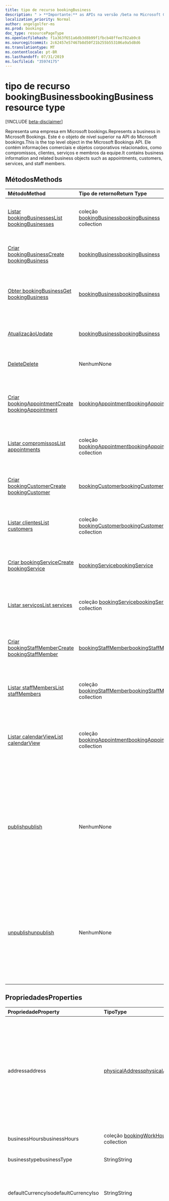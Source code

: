 ```yaml
---
title: tipo de recurso bookingBusiness
description: " > **Importante:** as APIs na versão /beta no Microsoft Graph estão em visualização e sujeitas a alterações. Não há suporte para o uso dessas APIs em aplicativos de produção."
localization_priority: Normal
author: angelgolfer-ms
ms.prod: bookings
doc_type: resourcePageType
ms.openlocfilehash: f1a363f651a6db3d8b99f1fbcb48ffee782ab9c8
ms.sourcegitcommit: 2c62457e57467b8d50f21b255b553106a9a5d8d6
ms.translationtype: MT
ms.contentlocale: pt-BR
ms.lasthandoff: 07/31/2019
ms.locfileid: "35974175"
---
```

# <a name="bookingbusiness-resource-type"></a><span data-ttu-id="92486-104">tipo de recurso bookingBusiness</span><span class="sxs-lookup"><span data-stu-id="92486-104">bookingBusiness resource type</span></span>

 [!INCLUDE [beta-disclaimer](../../includes/beta-disclaimer.md)]
 
<span data-ttu-id="92486-105">Representa uma empresa em Microsoft bookings.</span><span class="sxs-lookup"><span data-stu-id="92486-105">Represents a business in Microsoft Bookings.</span></span> <span data-ttu-id="92486-106">Este é o objeto de nível superior na API do Microsoft bookings.</span><span class="sxs-lookup"><span data-stu-id="92486-106">This is the top level object in the Microsoft Bookings API.</span></span> <span data-ttu-id="92486-107">Ele contém informações comerciais e objetos corporativos relacionados, como compromissos, clientes, serviços e membros da equipe.</span><span class="sxs-lookup"><span data-stu-id="92486-107">It contains business information and related business objects such as appointments, customers, services, and staff members.</span></span>

## <a name="methods"></a><span data-ttu-id="92486-108">Métodos</span><span class="sxs-lookup"><span data-stu-id="92486-108">Methods</span></span>

| <span data-ttu-id="92486-109">Método</span><span class="sxs-lookup"><span data-stu-id="92486-109">Method</span></span>           | <span data-ttu-id="92486-110">Tipo de retorno</span><span class="sxs-lookup"><span data-stu-id="92486-110">Return Type</span></span>    |<span data-ttu-id="92486-111">Descrição</span><span class="sxs-lookup"><span data-stu-id="92486-111">Description</span></span>|
|:---------------|:--------|:----------|
|[<span data-ttu-id="92486-112">Listar bookingBusinesses</span><span class="sxs-lookup"><span data-stu-id="92486-112">List bookingBusinesses</span></span>](../api/bookingbusiness-list.md) | <span data-ttu-id="92486-113">coleção [bookingBusiness](bookingbusiness.md)</span><span class="sxs-lookup"><span data-stu-id="92486-113">[bookingBusiness](bookingbusiness.md) collection</span></span> |<span data-ttu-id="92486-114">Obtenha uma coleção de objetos bookingbusiness no locatário.</span><span class="sxs-lookup"><span data-stu-id="92486-114">Get a collection of bookingbusiness objects in the tenant.</span></span> |
|[<span data-ttu-id="92486-115">Criar bookingBusiness</span><span class="sxs-lookup"><span data-stu-id="92486-115">Create bookingBusiness</span></span>](../api/bookingbusiness-post-bookingbusinesses.md) | [<span data-ttu-id="92486-116">bookingBusiness</span><span class="sxs-lookup"><span data-stu-id="92486-116">bookingBusiness</span></span>](bookingbusiness.md) | <span data-ttu-id="92486-117">Crie uma nova empresa de livros da Microsoft.</span><span class="sxs-lookup"><span data-stu-id="92486-117">Create a new Microsoft Bookings business.</span></span> |
|[<span data-ttu-id="92486-118">Obter bookingBusiness</span><span class="sxs-lookup"><span data-stu-id="92486-118">Get bookingBusiness</span></span>](../api/bookingbusiness-get.md) | [<span data-ttu-id="92486-119">bookingBusiness</span><span class="sxs-lookup"><span data-stu-id="92486-119">bookingBusiness</span></span>](bookingbusiness.md) |<span data-ttu-id="92486-120">Leia as propriedades e os relacionamentos do objeto bookingBusiness.</span><span class="sxs-lookup"><span data-stu-id="92486-120">Read properties and relationships of bookingBusiness object.</span></span>|
|[<span data-ttu-id="92486-121">Atualização</span><span class="sxs-lookup"><span data-stu-id="92486-121">Update</span></span>](../api/bookingbusiness-update.md) | [<span data-ttu-id="92486-122">bookingBusiness</span><span class="sxs-lookup"><span data-stu-id="92486-122">bookingBusiness</span></span>](bookingbusiness.md) |<span data-ttu-id="92486-123">Atualize as propriedades em um objeto **bookingBusiness** .</span><span class="sxs-lookup"><span data-stu-id="92486-123">Update properties in a **bookingBusiness** object.</span></span> |
|[<span data-ttu-id="92486-124">Delete</span><span class="sxs-lookup"><span data-stu-id="92486-124">Delete</span></span>](../api/bookingbusiness-delete.md) | <span data-ttu-id="92486-125">Nenhum</span><span class="sxs-lookup"><span data-stu-id="92486-125">None</span></span> |<span data-ttu-id="92486-126">Excluir um objeto **bookingBusiness** .</span><span class="sxs-lookup"><span data-stu-id="92486-126">Delete a **bookingBusiness** object.</span></span> |
|[<span data-ttu-id="92486-127">Criar bookingAppointment</span><span class="sxs-lookup"><span data-stu-id="92486-127">Create bookingAppointment</span></span>](../api/bookingbusiness-post-appointments.md) |[<span data-ttu-id="92486-128">bookingAppointment</span><span class="sxs-lookup"><span data-stu-id="92486-128">bookingAppointment</span></span>](bookingappointment.md)| <span data-ttu-id="92486-129">Crie um novo bookingAppointment postando na coleção de compromissos.</span><span class="sxs-lookup"><span data-stu-id="92486-129">Create a new bookingAppointment by posting to the appointments collection.</span></span>|
|[<span data-ttu-id="92486-130">Listar compromissos</span><span class="sxs-lookup"><span data-stu-id="92486-130">List appointments</span></span>](../api/bookingbusiness-list-appointments.md) |<span data-ttu-id="92486-131">coleção [bookingAppointment](bookingappointment.md)</span><span class="sxs-lookup"><span data-stu-id="92486-131">[bookingAppointment](bookingappointment.md) collection</span></span>| <span data-ttu-id="92486-132">Obtenha uma coleção de objetos bookingAppointment.</span><span class="sxs-lookup"><span data-stu-id="92486-132">Get a bookingAppointment object collection.</span></span>|
|[<span data-ttu-id="92486-133">Criar bookingCustomer</span><span class="sxs-lookup"><span data-stu-id="92486-133">Create bookingCustomer</span></span>](../api/bookingbusiness-post-customers.md) |[<span data-ttu-id="92486-134">bookingCustomer</span><span class="sxs-lookup"><span data-stu-id="92486-134">bookingCustomer</span></span>](bookingcustomer.md)| <span data-ttu-id="92486-135">Crie um novo bookingCustomer postando na coleção Customers.</span><span class="sxs-lookup"><span data-stu-id="92486-135">Create a new bookingCustomer by posting to the customers collection.</span></span>|
|[<span data-ttu-id="92486-136">Listar clientes</span><span class="sxs-lookup"><span data-stu-id="92486-136">List customers</span></span>](../api/bookingbusiness-list-customers.md) |<span data-ttu-id="92486-137">coleção [bookingCustomer](bookingcustomer.md)</span><span class="sxs-lookup"><span data-stu-id="92486-137">[bookingCustomer](bookingcustomer.md) collection</span></span>| <span data-ttu-id="92486-138">Obtenha uma coleção de objetos bookingCustomer.</span><span class="sxs-lookup"><span data-stu-id="92486-138">Get a bookingCustomer object collection.</span></span>|
|[<span data-ttu-id="92486-139">Criar bookingService</span><span class="sxs-lookup"><span data-stu-id="92486-139">Create bookingService</span></span>](../api/bookingbusiness-post-services.md) |[<span data-ttu-id="92486-140">bookingService</span><span class="sxs-lookup"><span data-stu-id="92486-140">bookingService</span></span>](bookingservice.md)| <span data-ttu-id="92486-141">Crie um novo bookingService postando na coleção de serviços.</span><span class="sxs-lookup"><span data-stu-id="92486-141">Create a new bookingService by posting to the services collection.</span></span>|
|[<span data-ttu-id="92486-142">Listar serviços</span><span class="sxs-lookup"><span data-stu-id="92486-142">List services</span></span>](../api/bookingbusiness-list-services.md) |<span data-ttu-id="92486-143">coleção [bookingService](bookingservice.md)</span><span class="sxs-lookup"><span data-stu-id="92486-143">[bookingService](bookingservice.md) collection</span></span>| <span data-ttu-id="92486-144">Obtenha uma coleção de objetos bookingService.</span><span class="sxs-lookup"><span data-stu-id="92486-144">Get a bookingService object collection.</span></span>|
|[<span data-ttu-id="92486-145">Criar bookingStaffMember</span><span class="sxs-lookup"><span data-stu-id="92486-145">Create bookingStaffMember</span></span>](../api/bookingbusiness-post-staffmembers.md) |[<span data-ttu-id="92486-146">bookingStaffMember</span><span class="sxs-lookup"><span data-stu-id="92486-146">bookingStaffMember</span></span>](bookingstaffmember.md)| <span data-ttu-id="92486-147">Crie um novo bookingStaffMember postando na coleção staffMembers.</span><span class="sxs-lookup"><span data-stu-id="92486-147">Create a new bookingStaffMember by posting to the staffMembers collection.</span></span>|
|[<span data-ttu-id="92486-148">Listar staffMembers</span><span class="sxs-lookup"><span data-stu-id="92486-148">List staffMembers</span></span>](../api/bookingbusiness-list-staffmembers.md) |<span data-ttu-id="92486-149">coleção [bookingStaffMember](bookingstaffmember.md)</span><span class="sxs-lookup"><span data-stu-id="92486-149">[bookingStaffMember](bookingstaffmember.md) collection</span></span>| <span data-ttu-id="92486-150">Obtenha uma coleção de objetos bookingStaffMember.</span><span class="sxs-lookup"><span data-stu-id="92486-150">Get a bookingStaffMember object collection.</span></span>|
|[<span data-ttu-id="92486-151">Listar calendarView</span><span class="sxs-lookup"><span data-stu-id="92486-151">List calendarView</span></span>](../api/bookingbusiness-list-calendarview.md)|<span data-ttu-id="92486-152">coleção [bookingAppointment](bookingappointment.md)</span><span class="sxs-lookup"><span data-stu-id="92486-152">[bookingAppointment](bookingappointment.md) collection</span></span>|<span data-ttu-id="92486-153">Obtenha a coleção de objetos **bookingAppointment** que ocorre no intervalo de datas especificado.</span><span class="sxs-lookup"><span data-stu-id="92486-153">Get the collection of **bookingAppointment** objects that occurs in the specified date range.</span></span>|
|[<span data-ttu-id="92486-154">publish</span><span class="sxs-lookup"><span data-stu-id="92486-154">publish</span></span>](../api/bookingbusiness-publish.md)|<span data-ttu-id="92486-155">Nenhum</span><span class="sxs-lookup"><span data-stu-id="92486-155">None</span></span>|<span data-ttu-id="92486-156">Tornar a página de agendamento dessa empresa disponível para clientes externos.</span><span class="sxs-lookup"><span data-stu-id="92486-156">Make the scheduling page of this business available to external customers.</span></span> <span data-ttu-id="92486-157">Defina a \*\*\*\* Propriedade IsPublished como true e a propriedade **PUBLICURL** para a URL da página de agendamento.</span><span class="sxs-lookup"><span data-stu-id="92486-157">Set the **isPublished** property to true, and **publicUrl** property to the URL of the scheduling page.</span></span>|
|[<span data-ttu-id="92486-158">unpublish</span><span class="sxs-lookup"><span data-stu-id="92486-158">unpublish</span></span>](../api/bookingbusiness-unpublish.md)|<span data-ttu-id="92486-159">Nenhum</span><span class="sxs-lookup"><span data-stu-id="92486-159">None</span></span>| <span data-ttu-id="92486-160">Tornar a página de agendamento dessa empresa não disponível para clientes externos.</span><span class="sxs-lookup"><span data-stu-id="92486-160">Make the scheduling page of this business not available to external customers.</span></span> <span data-ttu-id="92486-161">Defina a \*\*\*\* Propriedade IsPublished como false e a propriedade **publicUrl** como NULL.</span><span class="sxs-lookup"><span data-stu-id="92486-161">Set the **isPublished** property to false, and **publicUrl** property to null.</span></span>|

## <a name="properties"></a><span data-ttu-id="92486-162">Propriedades</span><span class="sxs-lookup"><span data-stu-id="92486-162">Properties</span></span>
| <span data-ttu-id="92486-163">Propriedade</span><span class="sxs-lookup"><span data-stu-id="92486-163">Property</span></span>     | <span data-ttu-id="92486-164">Tipo</span><span class="sxs-lookup"><span data-stu-id="92486-164">Type</span></span>   |<span data-ttu-id="92486-165">Descrição</span><span class="sxs-lookup"><span data-stu-id="92486-165">Description</span></span>|
|:---------------|:--------|:----------|
|<span data-ttu-id="92486-166">address</span><span class="sxs-lookup"><span data-stu-id="92486-166">address</span></span>|[<span data-ttu-id="92486-167">physicalAddress</span><span class="sxs-lookup"><span data-stu-id="92486-167">physicalAddress</span></span>](physicaladdress.md)|<span data-ttu-id="92486-168">O endereço da empresa.</span><span class="sxs-lookup"><span data-stu-id="92486-168">The street address of the business.</span></span> <span data-ttu-id="92486-169">A propriedade **Address** , junto com **Phone** e **webSiteUrl**, aparecem no rodapé de uma página de agendamento de negócios.</span><span class="sxs-lookup"><span data-stu-id="92486-169">The **address** property, together with **phone** and **webSiteUrl**, appear in the footer of a business scheduling page.</span></span>|
|<span data-ttu-id="92486-170">businessHours</span><span class="sxs-lookup"><span data-stu-id="92486-170">businessHours</span></span>|<span data-ttu-id="92486-171">coleção [bookingWorkHours](bookingworkhours.md)</span><span class="sxs-lookup"><span data-stu-id="92486-171">[bookingWorkHours](bookingworkhours.md) collection</span></span>|<span data-ttu-id="92486-172">As horas de operação da empresa.</span><span class="sxs-lookup"><span data-stu-id="92486-172">The hours of operation for the business.</span></span>|
|<span data-ttu-id="92486-173">businesstype</span><span class="sxs-lookup"><span data-stu-id="92486-173">businessType</span></span>|<span data-ttu-id="92486-174">String</span><span class="sxs-lookup"><span data-stu-id="92486-174">String</span></span>|<span data-ttu-id="92486-175">O tipo de negócio.</span><span class="sxs-lookup"><span data-stu-id="92486-175">The type of business.</span></span>|
|<span data-ttu-id="92486-176">defaultCurrencyIso</span><span class="sxs-lookup"><span data-stu-id="92486-176">defaultCurrencyIso</span></span>|<span data-ttu-id="92486-177">String</span><span class="sxs-lookup"><span data-stu-id="92486-177">String</span></span>|<span data-ttu-id="92486-178">O código da moeda na qual a empresa opera em reservas da Microsoft.</span><span class="sxs-lookup"><span data-stu-id="92486-178">The code for the currency that the business operates in on Microsoft Bookings.</span></span>|
|<span data-ttu-id="92486-179">displayName</span><span class="sxs-lookup"><span data-stu-id="92486-179">displayName</span></span>|<span data-ttu-id="92486-180">String</span><span class="sxs-lookup"><span data-stu-id="92486-180">String</span></span>|<span data-ttu-id="92486-181">O nome da empresa, que é a interface com os clientes.</span><span class="sxs-lookup"><span data-stu-id="92486-181">The name of the business, which interfaces with customers.</span></span> <span data-ttu-id="92486-182">Esse nome aparece na parte superior da página agendamento de negócios.</span><span class="sxs-lookup"><span data-stu-id="92486-182">This name appears at the top of the business scheduling page.</span></span>|
|<span data-ttu-id="92486-183">email</span><span class="sxs-lookup"><span data-stu-id="92486-183">email</span></span>|<span data-ttu-id="92486-184">Cadeia de caracteres</span><span class="sxs-lookup"><span data-stu-id="92486-184">String</span></span>|<span data-ttu-id="92486-185">O endereço de email da empresa.</span><span class="sxs-lookup"><span data-stu-id="92486-185">The email address for the business.</span></span>|
|<span data-ttu-id="92486-186">id</span><span class="sxs-lookup"><span data-stu-id="92486-186">id</span></span>|<span data-ttu-id="92486-187">String</span><span class="sxs-lookup"><span data-stu-id="92486-187">String</span></span>|<span data-ttu-id="92486-188">Um identificador de programação exclusivo para a empresa.</span><span class="sxs-lookup"><span data-stu-id="92486-188">A unique programmatic identifier for the business.</span></span> <span data-ttu-id="92486-189">Somente leitura.</span><span class="sxs-lookup"><span data-stu-id="92486-189">Read-only.</span></span>|
|<span data-ttu-id="92486-190">isPublished</span><span class="sxs-lookup"><span data-stu-id="92486-190">isPublished</span></span>|<span data-ttu-id="92486-191">Booliano</span><span class="sxs-lookup"><span data-stu-id="92486-191">Boolean</span></span>|<span data-ttu-id="92486-192">A página de agendamento foi disponibilizada para clientes externos.</span><span class="sxs-lookup"><span data-stu-id="92486-192">The scheduling page has been made available to external customers.</span></span> <span data-ttu-id="92486-193">Use as ações **publicar** e cancelar **publicação** para definir essa propriedade.</span><span class="sxs-lookup"><span data-stu-id="92486-193">Use the **publish** and **unpublish** actions to set this property.</span></span> <span data-ttu-id="92486-194">Somente leitura.</span><span class="sxs-lookup"><span data-stu-id="92486-194">Read-only.</span></span>|
|<span data-ttu-id="92486-195">phone</span><span class="sxs-lookup"><span data-stu-id="92486-195">phone</span></span>|<span data-ttu-id="92486-196">Cadeia de caracteres</span><span class="sxs-lookup"><span data-stu-id="92486-196">String</span></span>|<span data-ttu-id="92486-197">O número de telefone da empresa.</span><span class="sxs-lookup"><span data-stu-id="92486-197">The telephone number for the business.</span></span> <span data-ttu-id="92486-198">A propriedade **Phone** , junto com **endereço** e **webSiteUrl**, aparecem no rodapé de uma página de agendamento de negócios.</span><span class="sxs-lookup"><span data-stu-id="92486-198">The **phone** property, together with **address** and **webSiteUrl**, appear in the footer of a business scheduling page.</span></span>|
|<span data-ttu-id="92486-199">publicUrl</span><span class="sxs-lookup"><span data-stu-id="92486-199">publicUrl</span></span>|<span data-ttu-id="92486-200">String</span><span class="sxs-lookup"><span data-stu-id="92486-200">String</span></span>|<span data-ttu-id="92486-201">A URL da página de agendamento, que é definida depois que você [publica](../api/bookingbusiness-publish.md) ou cancela a [publicação](../api/bookingbusiness-unpublish.md) da página.</span><span class="sxs-lookup"><span data-stu-id="92486-201">The URL for the scheduling page, which is set after you [publish](../api/bookingbusiness-publish.md) or [unpublish](../api/bookingbusiness-unpublish.md) the page.</span></span> <span data-ttu-id="92486-202">Somente leitura.</span><span class="sxs-lookup"><span data-stu-id="92486-202">Read-only.</span></span>|
|<span data-ttu-id="92486-203">schedulingPolicy</span><span class="sxs-lookup"><span data-stu-id="92486-203">schedulingPolicy</span></span>|[<span data-ttu-id="92486-204">bookingSchedulingPolicy</span><span class="sxs-lookup"><span data-stu-id="92486-204">bookingSchedulingPolicy</span></span>](bookingschedulingpolicy.md)|<span data-ttu-id="92486-205">Especifica como as reservas podem ser criadas para essa empresa.</span><span class="sxs-lookup"><span data-stu-id="92486-205">Specifies how bookings can be created for this business.</span></span>|
|<span data-ttu-id="92486-206">webSiteUrl</span><span class="sxs-lookup"><span data-stu-id="92486-206">webSiteUrl</span></span>|<span data-ttu-id="92486-207">String</span><span class="sxs-lookup"><span data-stu-id="92486-207">String</span></span>|<span data-ttu-id="92486-208">A URL do site da empresa.</span><span class="sxs-lookup"><span data-stu-id="92486-208">The URL of the business web site.</span></span> <span data-ttu-id="92486-209">A propriedade **webSiteUrl** , junto com **endereço**, **telefone**, aparece no rodapé de uma página de agendamento de negócios.</span><span class="sxs-lookup"><span data-stu-id="92486-209">The **webSiteUrl** property, together with **address**, **phone**, appear in the footer of a business scheduling page.</span></span>|

## <a name="relationships"></a><span data-ttu-id="92486-210">Relações</span><span class="sxs-lookup"><span data-stu-id="92486-210">Relationships</span></span>
| <span data-ttu-id="92486-211">Relação</span><span class="sxs-lookup"><span data-stu-id="92486-211">Relationship</span></span> | <span data-ttu-id="92486-212">Tipo</span><span class="sxs-lookup"><span data-stu-id="92486-212">Type</span></span>   |<span data-ttu-id="92486-213">Descrição</span><span class="sxs-lookup"><span data-stu-id="92486-213">Description</span></span>|
|:---------------|:--------|:----------|
|<span data-ttu-id="92486-214">appointments</span><span class="sxs-lookup"><span data-stu-id="92486-214">appointments</span></span>|<span data-ttu-id="92486-215">coleção [bookingAppointment](bookingappointment.md)</span><span class="sxs-lookup"><span data-stu-id="92486-215">[bookingAppointment](bookingappointment.md) collection</span></span>| <span data-ttu-id="92486-216">Todos os compromissos dessa empresa.</span><span class="sxs-lookup"><span data-stu-id="92486-216">All the appointments of this business.</span></span> <span data-ttu-id="92486-217">Somente leitura.</span><span class="sxs-lookup"><span data-stu-id="92486-217">Read-only.</span></span> <span data-ttu-id="92486-218">Anulável.</span><span class="sxs-lookup"><span data-stu-id="92486-218">Nullable.</span></span>|
|<span data-ttu-id="92486-219">calendarView</span><span class="sxs-lookup"><span data-stu-id="92486-219">calendarView</span></span>|<span data-ttu-id="92486-220">coleção [bookingAppointment](bookingappointment.md)</span><span class="sxs-lookup"><span data-stu-id="92486-220">[bookingAppointment](bookingappointment.md) collection</span></span>| <span data-ttu-id="92486-221">O conjunto de compromissos dessa empresa em um intervalo de datas especificado.</span><span class="sxs-lookup"><span data-stu-id="92486-221">The set of appointments of this business in a specified date range.</span></span> <span data-ttu-id="92486-222">Somente leitura.</span><span class="sxs-lookup"><span data-stu-id="92486-222">Read-only.</span></span> <span data-ttu-id="92486-223">Anulável.</span><span class="sxs-lookup"><span data-stu-id="92486-223">Nullable.</span></span>|
|<span data-ttu-id="92486-224">Eles</span><span class="sxs-lookup"><span data-stu-id="92486-224">customers</span></span>|<span data-ttu-id="92486-225">coleção [bookingCustomer](bookingcustomer.md)</span><span class="sxs-lookup"><span data-stu-id="92486-225">[bookingCustomer](bookingcustomer.md) collection</span></span>| <span data-ttu-id="92486-226">Todos os clientes desse negócio.</span><span class="sxs-lookup"><span data-stu-id="92486-226">All the customers of this business.</span></span> <span data-ttu-id="92486-227">Somente leitura.</span><span class="sxs-lookup"><span data-stu-id="92486-227">Read-only.</span></span> <span data-ttu-id="92486-228">Anulável.</span><span class="sxs-lookup"><span data-stu-id="92486-228">Nullable.</span></span>|
|<span data-ttu-id="92486-229">serviço</span><span class="sxs-lookup"><span data-stu-id="92486-229">services</span></span>|<span data-ttu-id="92486-230">coleção [bookingService](bookingservice.md)</span><span class="sxs-lookup"><span data-stu-id="92486-230">[bookingService](bookingservice.md) collection</span></span>| <span data-ttu-id="92486-231">Todos os serviços oferecidos por essa empresa.</span><span class="sxs-lookup"><span data-stu-id="92486-231">All the services offered by this business.</span></span> <span data-ttu-id="92486-232">Somente leitura.</span><span class="sxs-lookup"><span data-stu-id="92486-232">Read-only.</span></span> <span data-ttu-id="92486-233">Anulável.</span><span class="sxs-lookup"><span data-stu-id="92486-233">Nullable.</span></span>|
|<span data-ttu-id="92486-234">staffMembers</span><span class="sxs-lookup"><span data-stu-id="92486-234">staffMembers</span></span>|<span data-ttu-id="92486-235">coleção [bookingStaffMember](bookingstaffmember.md)</span><span class="sxs-lookup"><span data-stu-id="92486-235">[bookingStaffMember](bookingstaffmember.md) collection</span></span>| <span data-ttu-id="92486-236">Todos os membros da equipe que fornecem serviços neste negócio.</span><span class="sxs-lookup"><span data-stu-id="92486-236">All the staff members that provide services in this business.</span></span> <span data-ttu-id="92486-237">Somente leitura.</span><span class="sxs-lookup"><span data-stu-id="92486-237">Read-only.</span></span> <span data-ttu-id="92486-238">Anulável.</span><span class="sxs-lookup"><span data-stu-id="92486-238">Nullable.</span></span>|

## <a name="json-representation"></a><span data-ttu-id="92486-239">Representação JSON</span><span class="sxs-lookup"><span data-stu-id="92486-239">JSON representation</span></span>

<span data-ttu-id="92486-240">Veja a seguir uma representação JSON do recurso.</span><span class="sxs-lookup"><span data-stu-id="92486-240">The following is a JSON representation of the resource.</span></span>

<!-- {
  "blockType": "resource",
  "keyProperty":"id",
  "optionalProperties": [

  ],
  "@odata.type": "microsoft.graph.bookingBusiness"
}-->

```json
{
  "address": {"@odata.type": "microsoft.graph.physicalAddress"},
  "businessHours": [{"@odata.type": "microsoft.graph.bookingWorkHours"}],
  "businessType": "String",
  "defaultCurrencyIso": "String",
  "displayName": "String",
  "email": "String",
  "id": "String (identifier)",
  "isPublished": true,
  "phone": "String",
  "publicUrl": "String",
  "schedulingPolicy": {"@odata.type": "microsoft.graph.bookingSchedulingPolicy"},
  "webSiteUrl": "String"
}

```

## <a name="see-also"></a><span data-ttu-id="92486-241">Confira também</span><span class="sxs-lookup"><span data-stu-id="92486-241">See also</span></span>


<!-- uuid: 8fcb5dbc-d5aa-4681-8e31-b001d5168d79
2015-10-25 14:57:30 UTC -->
<!--
{
  "type": "#page.annotation",
  "description": "bookingBusiness resource",
  "keywords": "",
  "section": "documentation",
  "tocPath": "",
  "suppressions": []
}
-->
